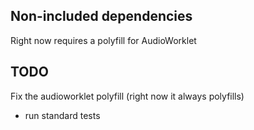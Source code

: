 Non-included dependencies
---------------------------

Right now requires a polyfill for AudioWorklet

TODO 
------

Fix the audioworklet polyfill (right now it always polyfills)

- run standard tests